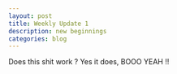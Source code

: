 ```yaml
---
layout: post
title: Weekly Update 1
description: new beginnings
categories: blog 
---
```


Does this shit work ? Yes it does, BOOO YEAH !!
